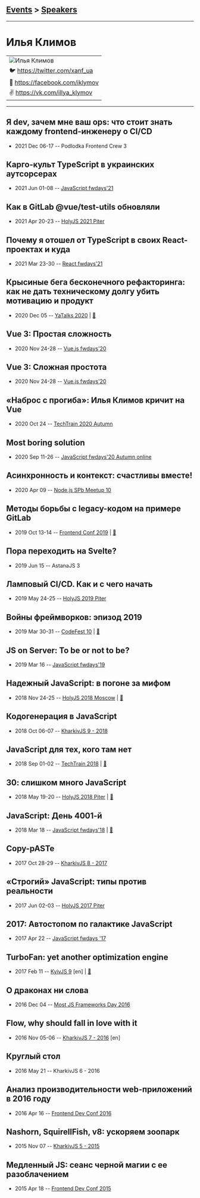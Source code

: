 ## [Events](../README.md) > [Speakers](../speakers.md)
---

# Илья Климов

| |
| --- |
| ![Илья Климов](https://avatars.io/twitter/xanf_ua/large)
| :bird:  [https:&#x2F;&#x2F;twitter.com&#x2F;xanf_ua](https://twitter.com/xanf_ua)
| :blue_book:  [https:&#x2F;&#x2F;facebook.com&#x2F;iklymov](https://facebook.com/iklymov)
| :v:  [https:&#x2F;&#x2F;vk.com&#x2F;illya_klymov](https://vk.com/illya_klymov)

---
## Я dev, зачем мне ваш ops: что стоит знать каждому frontend-инженеру о CI&#x2F;CD
- 2021 Dec 06-17 -- Podlodka Frontend Crew 3    
## Карго-культ TypeScript в украинских аутсорсерах
- 2021 Jun 01-08 -- [JavaScript fwdays&#39;21](https://youtu.be/H9-F8uhKMRk)    
## Как в GitLab @vue&#x2F;test-utils обновляли
- 2021 Apr 20-23 -- [HolyJS 2021 Piter](https://youtu.be/LjZVjhtiPn8)    
## Почему я отошел от TypeScript в своих React-проектах и куда
- 2021 Mar 23-30 -- [React fwdays&#39;21](https://youtu.be/jnSHRPCTFPc)    
## Крысиные бега бесконечного рефакторинга: как не дать техническому долгу убить мотивацию и продукт
- 2020 Dec 05 -- [YaTalks 2020](https://youtu.be/aOiJ3k2UvO4)  | [:notebook:](https://yadi.sk/i/Isdi9NcH11aZNQ)  
## Vue 3: Простая сложность
- 2020 Nov 24-28 -- [Vue.js fwdays&#39;20](https://youtu.be/NmUuhznajoI)    
## Vue 3: Сложная простота
- 2020 Nov 24-28 -- [Vue.js fwdays&#39;20](https://youtu.be/LL3kcfBoE10)    
## «Наброс с прогиба»: Илья Климов кричит на Vue
- 2020 Oct 24 -- [TechTrain 2020 Autumn](https://youtu.be/RgwursPHWm0)    
## Most boring solution
- 2020 Sep 11-26 -- [JavaScript fwdays&#39;20 Autumn online](https://youtu.be/yDcwplt-vm8)    
## Асинхронность и контекст: счастливы вместе!
- 2020 Apr 09 -- [Node.js SPb Meetup 10](https://www.youtube.com/watch?v=H8gl5IpDWKA)    
## Методы борьбы с legacy-кодом на примере GitLab
- 2019 Oct 13-14 -- [Frontend Conf 2019](https://youtu.be/3tdfBMRq34o)  | [:notebook:](https://drive.google.com/file/d/16Q0FUf9lVOqrNqQoforqGKAKtyDpI68w)  
## Пора переходить на Svelte?
- 2019 Jun 15 -- AstanaJS 3    
## Ламповый CI&#x2F;CD. Как и с чего начать
- 2019 May 24-25 -- [HolyJS 2019 Piter](https://youtu.be/CwU-OiS_PEQ)    
## Войны фреймворков: эпизод 2019
- 2019 Mar 30-31 -- [CodeFest 10](https://youtu.be/BbQgYGWP0tI)  | [:notebook:](https://speakerdeck.com/codefest/codefest-2019-il-ia-klimov-gitlab-voiny-frieimvorkov-epizod-2019)  
## JS on Server: To be or not to be?
- 2019 Mar 16 -- [JavaScript fwdays&#39;19](https://fwdays.com/en/event/js-fwdays-2019/review/js-on-server-to-be-or-not-to-be)    
## Надежный JavaScript: в погоне за мифом
- 2018 Nov 24-25 -- [HolyJS 2018 Moscow](https://www.youtube.com/watch?v=o9zh5EHrpQA)  | [:notebook:](https://assets.ctfassets.net/nn534z2fqr9f/55vEG1RMOQGWcwGUOIcCsc/cb364415978ff1b111369eba8d323c18/Ilya_Klimov_Nadezhnyy_JavaScript__v_pogone_za_mifom.pdf)  
## Кодогенерация в JavaScript
- 2018 Oct 06-07 -- [KharkivJS 9 - 2018](https://www.youtube.com/watch?v=szIOPA_uwUc)    
## JavaScript для тех, кого там нет
- 2018 Sep 01-02 -- [TechTrain 2018](https://youtu.be/bmnu4-DlbbE)  | [:notebook:](https://assets.ctfassets.net/oxjq45e8ilak/755VWezUTCawGUeOkiOakk/2fa6f952e27bcbd6243ef97c6ae81363/Illya_Klymov_JavaScript_dlya_teh_kogo_tam_net.pdf)  
## 30: слишком много JavaScript
- 2018 May 19-20 -- [HolyJS 2018 Piter](https://youtu.be/ZCQuIV4sftI)  | [:notebook:](https://assets.ctfassets.net/nn534z2fqr9f/5atzdSm2BaQiiE4K8YSkyk/0223bac6e570274836e9b47ac9d148c9/Illya_Klymov_30_2.pdf)  
## JavaScript: День 4001-й
- 2018 Mar 18 -- [JavaScript fwdays&#39;18](https://youtu.be/jzaZlEOSwoA)  | [:notebook:](https://www.slideshare.net/fwdays/javascript-4001)  
## Copy-pASTe
- 2017 Oct 28-29 -- [KharkivJS 8 - 2017](https://www.youtube.com/watch?v=dyvPGRor-Q0)    
## «Строгий» JavaScript: типы против реальности
- 2017 Jun 02-03 -- [HolyJS 2017 Piter](https://www.youtube.com/watch?v=etKOc80-cw0)    
## 2017: Автостопом по галактике JavaScript
- 2017 Apr 22 -- [JavaScript fwdays &#39;17](https://frameworksdays.com/event/js-frameworks-day-2017/review/javascript-galactic-avtostop)    
## TurboFan: yet another optimization engine
- 2017 Feb 11 -- [KyivJS 9](https://www.youtube.com/watch?v=VUyqHzF1yXM) [en] | [:notebook:](https://docs.google.com/presentation/d/1uO_tx78nEG5Q7wh2MIfzLo5KjjEgBs_RMmSL9UQQQgI/edit)  
## О драконах ни слова
- 2016 Dec 04 -- [Most JS Frameworks Day 2016](https://frameworksdays.com/event/most-js-fwdays-2016/review/no-words-about-dragons)    
## Flow, why should fall in love with it
- 2016 Nov 05-06 -- [KharkivJS 7 - 2016](https://www.youtube.com/watch?v=GEo3XIJw8HM) [en]   
## Круглый стол
- 2016 May 21 -- KharkivJS 6 - 2016    
## Анализ производительности web-приложений в 2016 году
- 2016 Apr 16 -- [Frontend Dev Conf 2016](https://www.youtube.com/watch?v=JIkWFrHL0xo)    
## Nashorn, SquirellFish, v8: ускоряем зоопарк
- 2015 Nov 07 -- [KharkivJS 5 - 2015](https://www.youtube.com/watch?v=tXfSQL3RkPQ)    
## Медленный JS: сеанс черной магии с ее разоблачением
- 2015 Apr 18 -- [Frontend Dev Conf 2015](https://www.youtube.com/watch?v=ZAJmJmKWNPw)    
